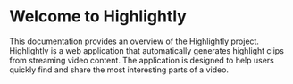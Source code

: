 # Welcome to Highlightly

This documentation provides an overview of the Highlightly project. Highlightly is a web application that automatically generates highlight clips from streaming video content. The application is designed to help users quickly find and share the most interesting parts of a video.
